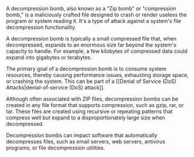 A decompression bomb, also known as a "Zip bomb" or "compression bomb," is a maliciously crafted file designed to crash or render useless the program or system reading it. It's a type of attack against a system's file decompression functionality.

A decompression bomb is typically a small compressed file that, when decompressed, expands to an enormous size far beyond the system's capacity to handle. For example, a few kilobytes of compressed data could expand into gigabytes or terabytes.

The primary goal of a decompression bomb is to consume system resources, thereby causing performance issues, exhausting storage space, or crashing the system. This can be part of a [[Denial of Service (DoS) Attacks|denial-of-service (DoS) attack]].

Although often associated with ZIP files, decompression bombs can be created in any file format that supports compression, such as gzip, rar, or tar. These files are created using recursive or repeating patterns that compress well but expand to a disproportionately large size when decompressed.

Decompression bombs can impact software that automatically decompresses files, such as email servers, web servers, antivirus programs, or file decompression utilities.
